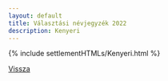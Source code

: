 ```yaml
---
layout: default
title: Választási névjegyzék 2022
description: Kenyeri
---
```


{% include settlementHTMLs/Kenyeri.html %}

[Vissza](./)